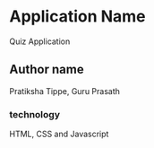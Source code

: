 # Application Name
Quiz Application
## Author name 
Pratiksha Tippe, Guru Prasath
### technology
HTML, CSS and Javascript
